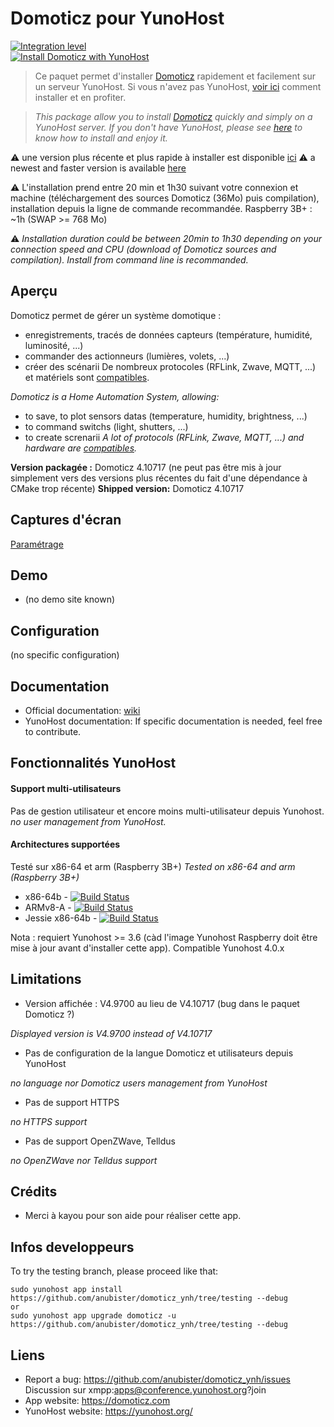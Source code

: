 # Domoticz pour YunoHost

[![Integration level](https://dash.yunohost.org/integration/domoticz.svg)](https://dash.yunohost.org/appci/app/domoticz)  
[![Install Domoticz with YunoHost](https://install-app.yunohost.org/install-with-yunohost.png)](https://install-app.yunohost.org/?app=domoticz)

> Ce paquet permet d'installer [Domoticz](https://domoticz.com) rapidement et facilement sur un serveur YunoHost.
Si vous n'avez pas YunoHost, [voir ici](https://yunohost.org/#/install) comment installer et en profiter.

> *This package allow you to install [Domoticz](https://domoticz.com) quickly and simply on a YunoHost server.
If you don't have YunoHost, please see [here](https://yunohost.org/#/install) to know how to install and enjoy it.*

:warning: une version plus récente et plus rapide à installer est disponible [ici](https://github.com/YunoHost-Apps/domoticz_ynh)
:warning: a newest and faster version is available [here](https://github.com/YunoHost-Apps/domoticz_ynh)


:warning: L'installation prend entre 20 min et 1h30 suivant votre connexion et machine (téléchargement des sources Domoticz (36Mo) puis compilation), installation depuis la ligne de commande recommandée.
Raspberry 3B+ : ~1h (SWAP >= 768 Mo)

:warning: *Installation duration could be between 20min to 1h30 depending on your connection speed and CPU (download of Domoticz sources and compilation). Install from command line is recommanded.*

## Aperçu

Domoticz permet de gérer un système domotique :
- enregistrements, tracés de données capteurs (température, humidité, luminosité, ...)
- commander des actionneurs (lumières, volets, ...)
- créer des scénarii
De nombreux protocoles (RFLink, Zwave, MQTT, ...) et matériels sont [compatibles](https://www.domoticz.com/wiki/Hardware).

*Domoticz is a Home Automation System, allowing:*
- to save, to plot sensors datas (temperature, humidity, brightness, ...)
- to command switchs (light, shutters, ...)
- to create screnarii
*A lot of protocols (RFLink, Zwave, MQTT, ...) and hardware are [compatibles](https://www.domoticz.com/wiki/Hardware).*

**Version packagée :** Domoticz 4.10717 (ne peut pas être mis à jour simplement vers des versions plus récentes du fait d'une dépendance à CMake trop récente)
**Shipped version:** Domoticz 4.10717

## Captures d'écran

[Paramétrage](https://www.domoticz.com/wiki/Application_Settings)

## Demo

* (no demo site known)

## Configuration

(no specific configuration)

## Documentation

 * Official documentation: [wiki](https://www.domoticz.com/wiki/)
 * YunoHost documentation: If specific documentation is needed, feel free to contribute.

## Fonctionnalités YunoHost

#### Support multi-utilisateurs

Pas de gestion utilisateur et encore moins multi-utilisateur depuis Yunohost.
*no user management from YunoHost.*

#### Architectures supportées

Testé sur x86-64 et arm (Raspberry 3B+)
*Tested on x86-64 and arm (Raspberry 3B+)*

* x86-64b - [![Build Status](https://ci-apps.yunohost.org/jenkins/job/domoticz%20%28Community%29/badge/icon)](https://ci-apps.yunohost.org/ci/apps/domoticz/)
* ARMv8-A - [![Build Status](https://ci-apps-arm.yunohost.org/jenkins/job/domoticz%20%28Community%29%20(%7EARM%7E)/badge/icon)](https://ci-apps-arm.yunohost.org/ci/apps/domoticz/)
* Jessie x86-64b - [![Build Status](https://ci-stretch.nohost.me/jenkins/job/domoticz%20%28Community%29/badge/icon)](https://ci-stretch.nohost.me/ci/apps/domoticz/)

Nota : requiert Yunohost >= 3.6 (càd l'image Yunohost Raspberry doit être mise à jour avant d'installer cette app).
Compatible Yunohost 4.0.x

## Limitations

* Version affichée : V4.9700 au lieu de V4.10717 (bug dans le paquet Domoticz ?)

*Displayed version is V4.9700 instead of V4.10717*
* Pas de configuration de la langue Domoticz et utilisateurs depuis YunoHost

*no language nor Domoticz users management from YunoHost*
* Pas de support HTTPS

*no HTTPS support*
* Pas de support OpenZWave, Telldus

*no OpenZWave nor Telldus support*


## Crédits
* Merci à kayou pour son aide pour réaliser cette app.

## Infos developpeurs
To try the testing branch, please proceed like that:
```
sudo yunohost app install https://github.com/anubister/domoticz_ynh/tree/testing --debug
or
sudo yunohost app upgrade domoticz -u https://github.com/anubister/domoticz_ynh/tree/testing --debug
```

## Liens

 * Report a bug: https://github.com/anubister/domoticz_ynh/issues
   Discussion sur xmpp:apps@conference.yunohost.org?join
 * App website: https://domoticz.com
 * YunoHost website: https://yunohost.org/
